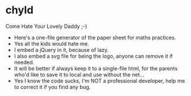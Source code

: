 # chyld
Come Hate Your Lovely Daddy ;-)
* Here's a one-file generator of the paper sheet for maths practices.
* Yes all the kids would hate me.
* I embed a jQuery in it, because of lazy.
* I also embed a svg file for being the logo, anyone can remove it if needed.
* It will be better if always keep it to a single-file html, for the parents who'd like to save it to local and use without the net...
* Yes I know the code sucks, I'm NOT a professional developer, help me to correct it if you find any bug.
